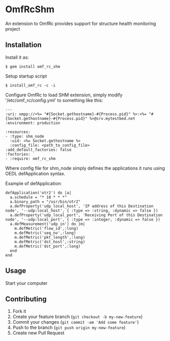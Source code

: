 # OmfRcShm

An extension to OmfRc provides support for structure health monitoring project

## Installation

Install it as:

    $ gem install omf_rc_shm

Setup startup script

    $ install_omf_rc -c -i

Configure OmfRc to load SHM extension, simply modify '/etc/omf_rc/config.yml' to something like this:

    ---
    :uri: xmpp://<%= "#{Socket.gethostname}-#{Process.pid}" %>:<%= "#{Socket.gethostname}-#{Process.pid}" %>@srv.mytestbed.net
    :environment: production

    :resources:
    - :type: shm_node
      :uid: <%= Socket.gethostname %>
      :config_file: <path_to_config_file>
    :add_default_factories: false
    :factories:
    - :require: omf_rc_shm

Where config file for shm_node simply defines the applications it runs using OEDL defApplication syntax.

Example of defApplication:

    defApplication('otr2') do |a|
      a.schedule = "* 18 * * *"
      a.binary_path = "/usr/bin/otr2"
      a.defProperty('udp_local_host', 'IP address of this Destination node', '--udp:local_host', { :type => :string, :dynamic => false })
      a.defProperty('udp_local_port', 'Receiving Port of this Destination node', '--udp:local_port', { :type => :integer, :dynamic => false })
      a.defMeasurement('udp_in') do |m|
        m.defMetric('flow_id',:long)
        m.defMetric('seq_no',:long)
        m.defMetric('pkt_length',:long)
        m.defMetric('dst_host',:string)
        m.defMetric('dst_port',:long)
      end
    end

## Usage

Start your computer

## Contributing

1. Fork it
2. Create your feature branch (`git checkout -b my-new-feature`)
3. Commit your changes (`git commit -am 'Add some feature'`)
4. Push to the branch (`git push origin my-new-feature`)
5. Create new Pull Request
